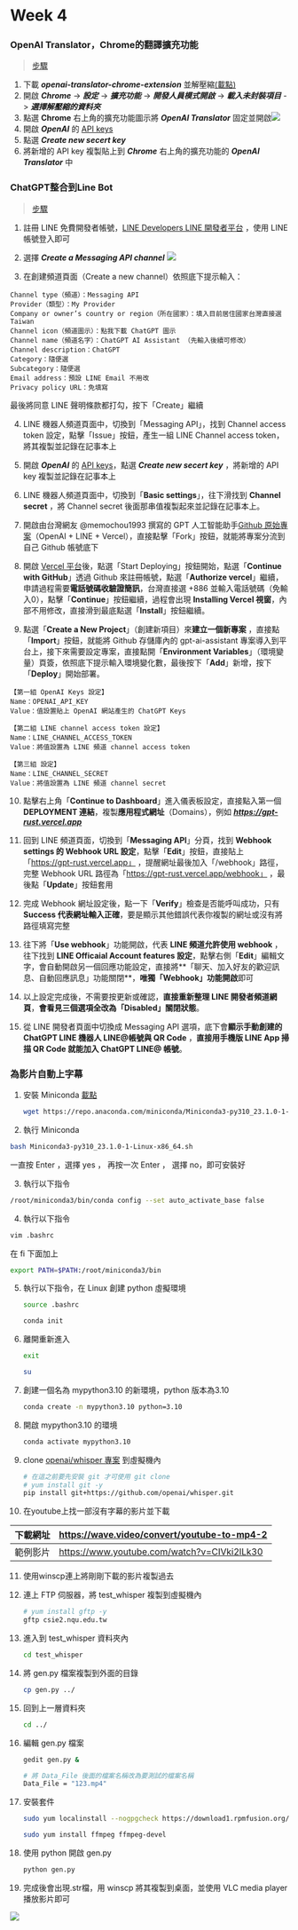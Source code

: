 # Week 4



### OpenAI Translator，Chrome的翻譯擴充功能

> [步驟](https://www.kocpc.com.tw/archives/482936)

1.  下載 ***openai-translator-chrome-extension*** 並解壓縮[(載點)](https://github.com/yetone/openai-translator/releases/download/v0.0.15/openai-translator-chrome-extension-0.0.15.zip)
2.  開啟 ***Chrome*** -> ***設定*** -> ***擴充功能*** -> ***開發人員模式開啟***  -> ***載入未封裝項目***  -> ***選擇解壓縮的資料夾***
3.  點選 **Chrome** 右上角的擴充功能圖示將 ***OpenAI Translator*** 固定並開啟![](https://github.com/Roy-Roo/Note/blob/main/111-2Linux%E7%B3%BB%E7%B5%B1%E8%87%AA%E5%8B%95%E5%8C%96%E9%81%8B%E7%B6%AD/note/picture/week4/OpenAI%20Translator-1.jpg)
4.  開啟 ***OpenAI*** 的 [API keys](https://platform.openai.com/account/api-keys)
5.  點選 ***Create new secert key***
6.  將新增的 API key 複製貼上到 ***Chrome*** 右上角的擴充功能的 ***OpenAI Translator***  中



### ChatGPT整合到Line Bot

> [步驟](https://mrmad.com.tw/chatgpt-line-robot-creation-teaching)

1.  註冊 LINE 免費開發者帳號，[LINE Developers LINE 開發者平台](https://developers.line.biz/zh-hant/) ，使用 LINE 帳號登入即可

2.  選擇 ***Create a Messaging API channel*** ![](https://github.com/Roy-Roo/Note/blob/main/111-2Linux%E7%B3%BB%E7%B5%B1%E8%87%AA%E5%8B%95%E5%8C%96%E9%81%8B%E7%B6%AD/note/picture/week4/ChatGPT%E6%95%B4%E5%90%88%E5%88%B0Line%20Bot-1.jpg)

3.  在創建頻道頁面（Create a new channel）依照底下提示輸入：

   ```
   Channel type（頻道）：Messaging API
   Provider（類型）：My Provider
   Company or owner’s country or region（所在國家）：填入目前居住國家台灣直接選 Taiwan
   Channel icon（頻道圖示）：點我下載 ChatGPT 圖示
   Channel name（頻道名字）：ChatGPT AI Assistant （先輸入後續可修改）
   Channel description：ChatGPT
   Category：隨便選
   Subcategory：隨便選
   Email address：預設 LINE Email 不用改
   Privacy policy URL：免填寫
   ```

   最後將同意 LINE 聲明條款都打勾，按下「Create」繼續

4.  LINE 機器人頻道頁面中，切換到「Messaging API」，找到 Channel access token 設定，點擊「Issue」按鈕，產生一組 LINE Channel access token，將其複製並記錄在記事本上

5.  開啟 ***OpenAI*** 的 [API keys](https://platform.openai.com/account/api-keys)，點選 ***Create new secert key*** ，將新增的 API key 複製並記錄在記事本上

6. LINE 機器人頻道頁面中，切換到「**Basic settings**」，往下滑找到 **Channel secret** ，將 Channel secret 後面那串值複製起來並記錄在記事本上。

7.  開啟由台灣網友 @memochou1993 撰寫的 GPT 人工智能助手[Github 原始專案](https://github.com/memochou1993/gpt-ai-assistant)（OpenAI + LINE + Vercel），直接點擊「Fork」按鈕，就能將專案分流到自己 Github 帳號底下

8.  開啟 [Vercel 平台](https://vercel.com/dashboard)後，點選「Start Deploying」按鈕開始，點選「**Continue with GitHub**」透過 Github 來註冊帳號，點選「**Authorize vercel**」繼續，申請過程需要**電話號碼收驗證簡訊**，台灣直接選 +886 並輸入電話號碼（免輸入0），點擊「**Continue**」按鈕繼續，過程會出現 **Installing Vercel 視窗**，內部不用修改，直接滑到最底點選「**Install**」按鈕繼續。

9.  點選「**Create a New Project**」（創建新項目）來**建立一個新專案** ，直接點「**Import**」按鈕，就能將 Github 存儲庫內的 gpt-ai-assistant 專案導入到平台上，接下來需要設定專案，直接點開「**Environment Variables**」（環境變量）頁簽，依照底下提示輸入環境變化數，最後按下「**Add**」新增，按下「**Deploy**」開始部署。

   ```
   【第一組 OpenAI Keys 設定】
   Name：OPENAI_API_KEY
   Value：值設置貼上 OpenAI 網站產生的 ChatGPT Keys
   
   【第二組 LINE channel access token 設定】
   Name：LINE_CHANNEL_ACCESS_TOKEN
   Value：將值設置為 LINE 頻道 channel access token
   
   【第三組 設定】
   Name：LINE_CHANNEL_SECRET
   Value：將值設置為 LINE 頻道 channel secret
   ```

10. 點擊右上角「**Continue to Dashboard**」進入儀表板設定，直接點入第一個 **DEPLOYMENT 連結**，複製**應用程式網址**（Domains），例如 ***https://gpt-rust.vercel.app***

11. 回到 LINE 頻道頁面，切換到「**Messaging API**」分頁，找到 **Webhook settings 的 Webhook URL 設定**，點擊「**Edit**」按鈕，直接貼上「https://gpt-rust.vercel.app」 ，提醒網址最後加入「/webhook」路徑，完整 Webhook URL 路徑為「https://gpt-rust.vercel.app/webhook」 ，最後點「**Update**」按鈕套用

12. 完成 Webhook 網址設定後，點一下「**Verify**」檢查是否能呼叫成功，只有 **Success 代表網址輸入正確**，要是顯示其他錯誤代表你複製的網址或沒有將路徑填寫完整

13. 往下將「**Use webhook**」功能開啟，代表 **LINE 頻道允許使用 webhook** ，往下找到 **LINE Officaial Account features 設定**，點擊右側「**Edit**」編輯文字，會自動開啟另一個回應功能設定，直接將**「聊天、加入好友的歡迎訊息、自動回應訊息」功能關閉**，**唯獨「Webhook」功能開啟**即可

14. 以上設定完成後，不需要按更新或確認，**直接重新整理 LINE 開發者頻道網頁**，**會看見三個選項全改為「Disabled」關閉狀態**。

15. 從 LINE 開發者頁面中切換成 Messaging API 選項，底下會**顯示手動創建的 ChatGPT LINE 機器人 LINE@帳號與 QR Code** ，**直接用手機版 LINE App 掃描 QR Code 就能加入 ChatGPT LINE@ 帳號**。



### 為影片自動上字幕

1. 安裝 Miniconda [載點](https://docs.conda.io/en/latest/miniconda.html#linux-installers)

   ```sh
   wget https://repo.anaconda.com/miniconda/Miniconda3-py310_23.1.0-1-Linux-x86_64.sh
   ```

2.  執行 Miniconda

   ```sh
   bash Miniconda3-py310_23.1.0-1-Linux-x86_64.sh
   ```

   一直按 Enter ，選擇 yes ， 再按一次 Enter ， 選擇 no，即可安裝好

3.  執行以下指令

   ```sh
   /root/miniconda3/bin/conda config --set auto_activate_base false
   ```

4.  執行以下指令

   ```sh
   vim .bashrc
   ```

   在 fi 下面加上

   ```sh
   export PATH=$PATH:/root/miniconda3/bin
   ```

5. 執行以下指令，在 Linux 創建 python 虛擬環境

   ```sh
   source .bashrc
   ```

   ```sh
   conda init
   ```

6. 離開重新進入

   ```sh
   exit
   ```

   ```sh
   su
   ```

7. 創建一個名為 mypython3.10 的新環境，python 版本為3.10

   ```sh
   conda create -n mypython3.10 python=3.10
   ```

8. 開啟 mypython3.10 的環境

   ```sh
   conda activate mypython3.10
   ```

9. clone [openai/whisper 專案](https://github.com/openai/whisper) 到虛擬機內

   ```sh
   # 在這之前要先安裝 git 才可使用 git clone
   # yum install git -y
   pip install git+https://github.com/openai/whisper.git
   ```

10. 在youtube上找一部沒有字幕的影片並下載

   | 下載網址 | https://wave.video/convert/youtube-to-mp4-2 |
   | :------- | ------------------------------------------- |
   | 範例影片 | https://www.youtube.com/watch?v=CIVki2lLk30 |

11. 使用winscp連上將剛剛下載的影片複製過去

12. 連上 FTP 伺服器，將 test_whisper 複製到虛擬機內

    ```sh
    # yum install gftp -y
    gftp csie2.nqu.edu.tw
    ```

13. 進入到 test_whisper 資料夾內

    ```sh
    cd test_whisper
    ```

14. 將 gen.py 檔案複製到外面的目錄

    ```sh
    cp gen.py ../
    ```

15. 回到上一層資料夾

    ```sh
    cd ../
    ```

16. 編輯 gen.py 檔案

    ```sh
    gedit gen.py &
    ```

    ```sh
    # 將 Data_File 後面的檔案名稱改為要測試的檔案名稱
    Data_File = "123.mp4"
    ```

18. 安裝套件

    ```sh
    sudo yum localinstall --nogpgcheck https://download1.rpmfusion.org/free/el/rpmfusion-free-release-7.noarch.rpm
    ```

    ```sh
    sudo yum install ffmpeg ffmpeg-devel
    ```

19. 使用 python 開啟 gen.py

    ```sh
    python gen.py
    ```

19. 完成後會出現.str檔，用 winscp 將其複製到桌面，並使用 VLC media player 播放影片即可

![](https://github.com/Roy-Roo/Note/blob/main/111-2Linux%E7%B3%BB%E7%B5%B1%E8%87%AA%E5%8B%95%E5%8C%96%E9%81%8B%E7%B6%AD/note/picture/week4/%E7%82%BA%E5%BD%B1%E7%89%87%E8%87%AA%E5%8B%95%E4%B8%8A%E5%AD%97%E5%B9%95-1.jpg)

